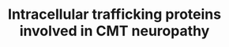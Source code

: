 ---
annotations:
- id: PW:0002395
  parent: regulatory pathway
  type: Pathway Ontology
  value: cellular trafficking cycle pathway
- id: DOID:10595
  type: Disease Ontology
  value: Charcot-Marie-Tooth disease
- id: DOID:863
  type: Disease Ontology
  value: nervous system disease
- id: DOID:630
  parent: genetic disease
  type: Disease Ontology
  value: genetic disease
authors:
- Khanspers
description: Charcot-Marie-Tooth (CMT) disease is one of the most common inherited
  peripheral neuropathies. This peripheral neuropathy is highly heterogeneous (clinically
  and genetically) and is characterized by a slowly progressive degeneration of the
  muscle of the foot, lower leg, hand and forearm, accompanied by sensory loss in
  the toes, fingers and limbs. Mutations in genes involved in intracellular trafficking
  are increasingly being implicated in various human diseases, including neuronal
  diseases. This pathway highlights genes with known mutations in CMTs relevant to
  intracellular trafficking.   DNM2 regulates vesicle budding. KIF1B controls vesicle
  motility on microtubules. LITAF and LRSAM are present in the endocytic pathway and
  probably regulate protein degradation. Myotubularin-related proteins (MTMR2 and
  MTMR13) and FIG4 regulate PI metabolism at the level of early endosomes and late
  endosomes, respectively. Rab7 is present on late endosomes and regulates transport
  to lysosomes. SH3TC2 regulates endosomal recycling together with Rab11, while NDRG1
  regulates membrane traffic at the level of early endosomes together with Rab4 and
  PRA1. HSPs regulate proteasomal degradation and associate with neurofilaments and
  actin filaments. FGD4 associates with and regulates actin filaments. MFN2 and GDAP
  regulate mitochondrial dynamics and mitochondrial axonal transport.  This pathway
  is based on figure 4 and table 1 from [http://europepmc.org/article/PMC/3514635
  Bucci et al]. Description adapted from the figure legend and abstract.
last-edited: 2020-11-09
organisms:
- Homo sapiens
redirect_from:
- /index.php/Pathway:WP4856
- /instance/WP4856
- /instance/WP4856_rr113654
revision: r113654
schema-jsonld:
- '@context': https://schema.org/
  '@id': https://wikipathways.github.io/pathways/WP4856.html
  '@type': Dataset
  creator:
    '@type': Organization
    name: WikiPathways
  description: Charcot-Marie-Tooth (CMT) disease is one of the most common inherited
    peripheral neuropathies. This peripheral neuropathy is highly heterogeneous (clinically
    and genetically) and is characterized by a slowly progressive degeneration of
    the muscle of the foot, lower leg, hand and forearm, accompanied by sensory loss
    in the toes, fingers and limbs. Mutations in genes involved in intracellular trafficking
    are increasingly being implicated in various human diseases, including neuronal
    diseases. This pathway highlights genes with known mutations in CMTs relevant
    to intracellular trafficking.   DNM2 regulates vesicle budding. KIF1B controls
    vesicle motility on microtubules. LITAF and LRSAM are present in the endocytic
    pathway and probably regulate protein degradation. Myotubularin-related proteins
    (MTMR2 and MTMR13) and FIG4 regulate PI metabolism at the level of early endosomes
    and late endosomes, respectively. Rab7 is present on late endosomes and regulates
    transport to lysosomes. SH3TC2 regulates endosomal recycling together with Rab11,
    while NDRG1 regulates membrane traffic at the level of early endosomes together
    with Rab4 and PRA1. HSPs regulate proteasomal degradation and associate with neurofilaments
    and actin filaments. FGD4 associates with and regulates actin filaments. MFN2
    and GDAP regulate mitochondrial dynamics and mitochondrial axonal transport.  This
    pathway is based on figure 4 and table 1 from [http://europepmc.org/article/PMC/3514635
    Bucci et al]. Description adapted from the figure legend and abstract.
  keywords:
  - DNM2
  - EGR2
  - FGD4
  - FIG4
  - GDAP1
  - HSPB1
  - HSPB8
  - KIF1B
  - LITAF
  - LRSAM1
  - MFN2
  - MPZ
  - MTMR2
  - NDRG1
  - NEFL
  - PMP22
  - RAB11A
  - RAB11B
  - RAB25
  - RAB3A
  - RAB3B
  - RAB4A
  - RAB4B
  - RAB7A
  - RABAC1
  - SBF2
  - SH3TC2
  license: CC0
  name: Intracellular trafficking proteins involved in CMT neuropathy
seo: CreativeWork
title: Intracellular trafficking proteins involved in CMT neuropathy
wpid: WP4856
---